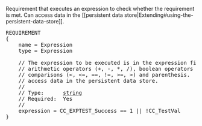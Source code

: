 Requirement that executes an expression to check whether the requirement is met.  Can access data in the [[persistent data store|Extending#using-the-persistent-data-store]].

<pre>
REQUIREMENT
{
    name = Expression
    type = Expression

    // The expression to be executed is in the expression field.  It supports
    // arithmetic operators (+, -, *, /), boolean operators (&&, ||, !),
    // comparisons (<, <=, ==, !=, >=, >) and parenthesis.  It is able to
    // access data in the persistent data store.
    //
    // Type:      <a href="String-Type">string</a>
    // Required:  Yes
    //
    expression = CC_EXPTEST_Success == 1 || !CC_TestVal
}
</pre>
